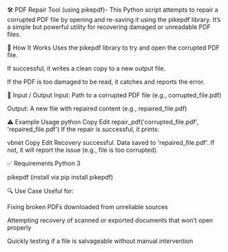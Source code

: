🛠️ PDF Repair Tool (using pikepdf)-
This Python script attempts to repair a corrupted PDF file by opening and re-saving it using the pikepdf library. It’s a simple but powerful utility for recovering damaged or unreadable PDF files.

💾 How It Works
Uses the pikepdf library to try and open the corrupted PDF file.

If successful, it writes a clean copy to a new output file.

If the PDF is too damaged to be read, it catches and reports the error.

📂 Input / Output
Input: Path to a corrupted PDF file (e.g., corrupted_file.pdf)

Output: A new file with repaired content (e.g., repaired_file.pdf)

⚠️ Example Usage
python
Copy
Edit
repair_pdf('corrupted_file.pdf', 'repaired_file.pdf')
If the repair is successful, it prints:

vbnet
Copy
Edit
Recovery successful. Data saved to 'repaired_file.pdf'.
If not, it will report the issue (e.g., file is too corrupted).

✅ Requirements
Python 3

pikepdf (install via pip install pikepdf)

🔍 Use Case
Useful for:

Fixing broken PDFs downloaded from unreliable sources

Attempting recovery of scanned or exported documents that won’t open properly

Quickly testing if a file is salvageable without manual intervention

